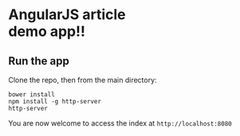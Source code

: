 # AngularJS article <br />demo app!!

## Run the app

Clone the repo, then from the main directory:
```
bower install
npm install -g http-server
http-server
```

You are now welcome to access the index at ```http://localhost:8080```

